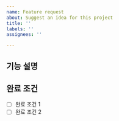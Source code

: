 ```yaml
---
name: Feature request
about: Suggest an idea for this project
title: ''
labels: ''
assignees: ''

---
```


## 기능 설명

## 완료 조건

- [ ] 완료 조건 1
- [ ] 완료 조건 2
